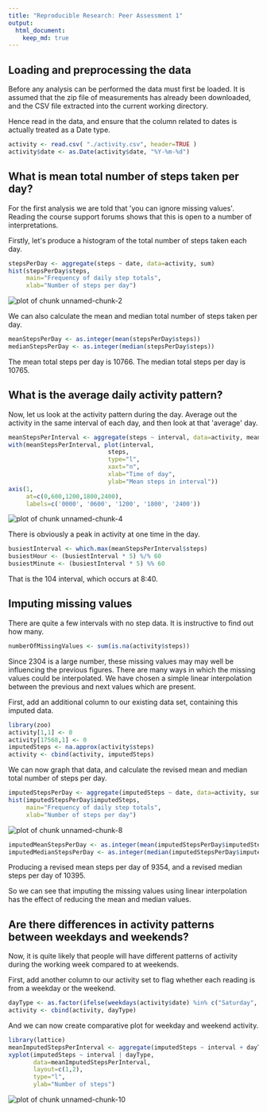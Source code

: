 ```yaml
---
title: "Reproducible Research: Peer Assessment 1"
output: 
  html_document:
    keep_md: true
---
```



## Loading and preprocessing the data

Before any analysis can be performed the data must first be loaded. It is assumed that the zip file of
measurements has already been downloaded, and the CSV file extracted into the current working directory.  

Hence read in the data, and ensure that the column related to dates is actually treated as a Date type.


```r
activity <- read.csv( "./activity.csv", header=TRUE )
activity$date <- as.Date(activity$date, "%Y-%m-%d")
```
   
   

## What is mean total number of steps taken per day?

For the first analysis we are told that 'you can ignore missing values'. Reading the course support forums
shows that this is open to a number of interpretations.  

Firstly, let's produce a histogram of the total number of steps taken each day.  


```r
stepsPerDay <- aggregate(steps ~ date, data=activity, sum)
hist(stepsPerDay$steps, 
     main="Frequency of daily step totals",
     xlab="Number of steps per day")
```

![plot of chunk unnamed-chunk-2](figure/unnamed-chunk-2-1.png) 

We can also calculate the mean and median total number of steps taken per day.  


```r
meanStepsPerDay <- as.integer(mean(stepsPerDay$steps))
medianStepsPerDay <- as.integer(median(stepsPerDay$steps))
```
   
The mean total steps per day is 10766.
The median total steps per day is 10765.
  
  
## What is the average daily activity pattern?

Now, let us look at the activity pattern during the day. Average out the activity in the same interval of each day, and then look
at that 'average' day.  
   

```r
meanStepsPerInterval <- aggregate(steps ~ interval, data=activity, mean)
with(meanStepsPerInterval, plot(interval, 
                            steps, 
                            type="l",
                            xaxt="n",
                            xlab="Time of day",
                            ylab="Mean steps in interval"))
axis(1, 
     at=c(0,600,1200,1800,2400),
     labels=c('0000', '0600', '1200', '1800', '2400'))
```

![plot of chunk unnamed-chunk-4](figure/unnamed-chunk-4-1.png) 

There is obviously a peak in activity at one time in the day.


```r
busiestInterval <- which.max(meanStepsPerInterval$steps)
busiestHour <- (busiestInterval * 5) %/% 60
busiestMinute <- (busiestInterval * 5) %% 60
```
   
That is the 104 interval, which occurs at 8:40.   

## Imputing missing values

There are quite a few intervals with no step data. It is instructive to find out how many.
   

```r
numberOfMissingValues <- sum(is.na(activity$steps))
```

Since 2304 is a large number, these missing values may may well be influencing the previous figures. 
There are many ways in which the missing values could be interpolated. We have chosen a simple linear interpolation between 
the previous and next values which are present.   

First, add an additional column to our existing data set, containing this imputed data.  


```r
library(zoo)
activity[1,1] <- 0
activity[17568,1] <- 0
imputedSteps <- na.approx(activity$steps)
activity <- cbind(activity, imputedSteps)
```

We can now graph that data, and calculate the revised mean and median total number of steps per day.


```r
imputedStepsPerDay <- aggregate(imputedSteps ~ date, data=activity, sum)
hist(imputedStepsPerDay$imputedSteps, 
     main="Frequency of daily step totals",
     xlab="Number of steps per day")
```

![plot of chunk unnamed-chunk-8](figure/unnamed-chunk-8-1.png) 

```r
imputedMeanStepsPerDay <- as.integer(mean(imputedStepsPerDay$imputedSteps))
imputedMedianStepsPerDay <- as.integer(median(imputedStepsPerDay$imputedSteps))
```

Producing a revised mean steps per day of 9354, and a revised median steps per day of 10395.   

So we can see that imputing the missing values using linear interpolation has the effect of reducing the mean and median values.   
   

## Are there differences in activity patterns between weekdays and weekends?

Now, it is quite likely that people will have different patterns of activity during the working week compared to at weekends.

First, add another column to our activity set to flag whether each reading is from a weekday or the weekend.   


```r
dayType <- as.factor(ifelse(weekdays(activity$date) %in% c("Saturday", "Sunday"), "weekend", "weekday"))
activity <- cbind(activity, dayType)
```

And we can now create comparative plot for weekday and weekend activity.


```r
library(lattice)
meanImputedStepsPerInterval <- aggregate(imputedSteps ~ interval + dayType, data=activity, mean)
xyplot(imputedSteps ~ interval | dayType, 
       data=meanImputedStepsPerInterval,
       layout=c(1,2),
       type="l",
       ylab="Number of steps")
```

![plot of chunk unnamed-chunk-10](figure/unnamed-chunk-10-1.png) 

